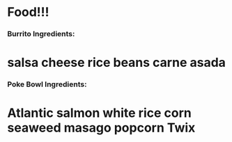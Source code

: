 # Food!!!

### Burrito Ingredients:

salsa
cheese
rice
beans
carne asada
=======

### Poke Bowl Ingredients:

Atlantic salmon
white rice
corn
seaweed
masago
popcorn
Twix
=======

